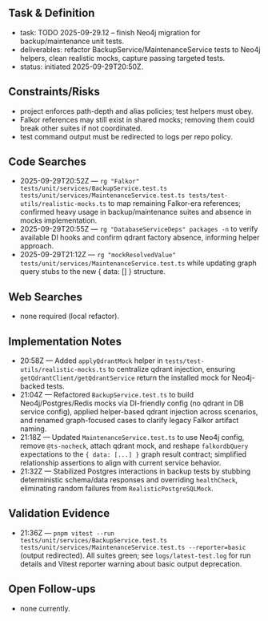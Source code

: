 ## Task & Definition
- task: TODO 2025-09-29.12 – finish Neo4j migration for backup/maintenance unit tests.
- deliverables: refactor BackupService/MaintenanceService tests to Neo4j helpers, clean realistic mocks, capture passing targeted tests.
- status: initiated 2025-09-29T20:50Z.

## Constraints/Risks
- project enforces path-depth and alias policies; test helpers must obey.
- Falkor references may still exist in shared mocks; removing them could break other suites if not coordinated.
- test command output must be redirected to logs per repo policy.

## Code Searches
- 2025-09-29T20:52Z — `rg "Falkor" tests/unit/services/BackupService.test.ts tests/unit/services/MaintenanceService.test.ts tests/test-utils/realistic-mocks.ts` to map remaining Falkor-era references; confirmed heavy usage in backup/maintenance suites and absence in mocks implementation.
- 2025-09-29T20:55Z — `rg "DatabaseServiceDeps" packages -n` to verify available DI hooks and confirm qdrant factory absence, informing helper approach.
- 2025-09-29T21:12Z — `rg "mockResolvedValue" tests/unit/services/MaintenanceService.test.ts` while updating graph query stubs to the new { data: [] } structure.

## Web Searches
- none required (local refactor).

## Implementation Notes
- 20:58Z — Added `applyQdrantMock` helper in `tests/test-utils/realistic-mocks.ts` to centralize qdrant injection, ensuring `getQdrantClient/getQdrantService` return the installed mock for Neo4j-backed tests.
- 21:04Z — Refactored `BackupService.test.ts` to build Neo4j/Postgres/Redis mocks via DI-friendly config (no qdrant in DB service config), applied helper-based qdrant injection across scenarios, and renamed graph-focused cases to clarify legacy Falkor artifact naming.
- 21:18Z — Updated `MaintenanceService.test.ts` to use Neo4j config, remove `@ts-nocheck`, attach qdrant mock, and reshape `falkordbQuery` expectations to the `{ data: [...] }` graph result contract; simplified relationship assertions to align with current service behavior.
- 21:32Z — Stabilized Postgres interactions in backup tests by stubbing deterministic schema/data responses and overriding `healthCheck`, eliminating random failures from `RealisticPostgreSQLMock`.

## Validation Evidence
- 21:36Z — `pnpm vitest --run tests/unit/services/BackupService.test.ts tests/unit/services/MaintenanceService.test.ts --reporter=basic` (output redirected). All suites green; see `logs/latest-test.log` for run details and Vitest reporter warning about basic output deprecation.

## Open Follow-ups
- none currently.
